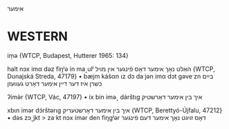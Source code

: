 אימער

WESTERN
========

iṃə {WTCP, Budapest, Hutterer 1965: 134}

halt nɔx imα dəz fiŋʲə in ma˰ulʲ האַלט נאָך אימער דאָס פֿינגער אין מויל {WTCP, Dunajská Streda, 47179}
	•	bæjm kášαn ɩz dɔ daˑjən imα dɔt gəveˑzn בײַם כּשרן איז דער דיין אימער דאָרט געוועזן

ʔímə̀r {WTCP, Vác, 47197}
	•	ix bin imə˯ dárštɩg איך בין אימער דאַרשטיק

xbɩn imər dɔ́rštərɩg איך בין אימער דאָרשטעריק {WTCP, Berettyó-Újfalu, 47212}
	•	dəs zɔ˯jkt > zaˑkt nɔx ɩ́mər den fiŋgʲər דאָס זויגט נאָך אימער דעם פֿינגער


